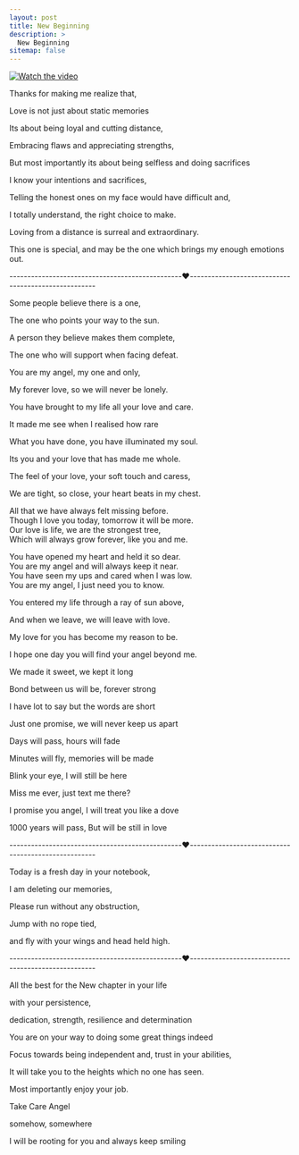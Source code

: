 ```yaml
---
layout: post
title: New Beginning
description: >
  New Beginning
sitemap: false
---
```


[![Watch the video](https://img.youtube.com/vi/V2MGylV8igU/hqdefault.jpg)](https://youtu.be/V2MGylV8igU)


Thanks for making me realize that,


Love is not just about static memories

Its about being loyal and cutting distance,

Embracing flaws and appreciating strengths,

But most importantly its about being selfless and doing sacrifices


I know your intentions and sacrifices,

Telling the honest ones on my face would have difficult and,

I totally understand, the right choice to make.


Loving from a distance is surreal and extraordinary.

This one is special, and may be the one which brings my enough emotions out.


------------------------------------------------❤️----------------------------------------------------

Some people believe there is a one,

The one who points your way to the sun.

A person they believe makes them complete,

The one who will support when facing defeat.



You are my angel, my one and only,

My forever love, so we will never be lonely.

You have brought to my life all your love and care.

It made me see when I realised how rare



What you have done, you have illuminated my soul.

Its you and your love that has made me whole.

The feel of your love, your soft touch and caress,

We are tight, so close, your heart beats in my chest.




All that we have always felt missing before.\
Though I love you today, tomorrow it will be more.\
Our love is life, we are the strongest tree,\
Which will always grow forever, like you and me.



You have opened my heart and held it so dear.\
You are my angel and will always keep it near.\
You have seen my ups and cared when I was low.\
You are my angel, I just need you to know.



You entered my life through a ray of sun above,

And when we leave, we will leave with love.

My love for you has become my reason to be.

I hope one day you will find your angel beyond me.



We made it sweet, we kept it long

Bond between us will be, forever strong

I have lot to say but the words are short

Just one promise, we will never keep us apart



Days will pass, hours will fade

Minutes will fly, memories will be made

Blink your eye, I will still be here

Miss me ever, just text me there?

I promise you angel, I will treat you like a dove

1000 years will pass, But will be still in love


------------------------------------------------❤️----------------------------------------------------

Today is a fresh day in your notebook,

I am deleting our memories,

Please run without any obstruction,

Jump with no rope tied,

and fly with your wings and head held high.


------------------------------------------------❤️----------------------------------------------------

All the best for the New chapter in your life



with your persistence,

dedication, strength, resilience and determination



You are on your way to doing some great things indeed



Focus towards being independent and, trust in your abilities,

It will take you to the heights which no one has seen.



Most importantly enjoy your job.



Take Care Angel

somehow, somewhere 

I will be rooting for you and always keep smiling

